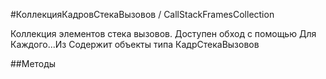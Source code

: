 
#КоллекцияКадровСтекаВызовов / CallStackFramesCollection

    
    
Коллекция элементов стека вызовов. Доступен обход с помощью Для Каждого...Из
Содержит объекты типа КадрСтекаВызовов


  
  
##Методы
    